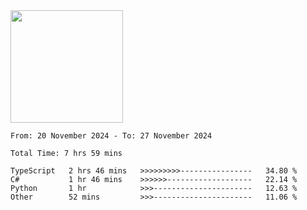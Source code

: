 <img height="180em" src="https://github-readme-stats-eight-theta.vercel.app/api?username=bkundev&show_icons=true&theme=radical&include_all_commits=true&count_private=true"/>
<!--START_SECTION:waka-->

```all_time
From: 20 November 2024 - To: 27 November 2024

Total Time: 7 hrs 59 mins

TypeScript   2 hrs 46 mins   >>>>>>>>>----------------   34.80 %
C#           1 hr 46 mins    >>>>>>-------------------   22.14 %
Python       1 hr            >>>----------------------   12.63 %
Other        52 mins         >>>----------------------   11.06 %
```

<!--END_SECTION:waka-->